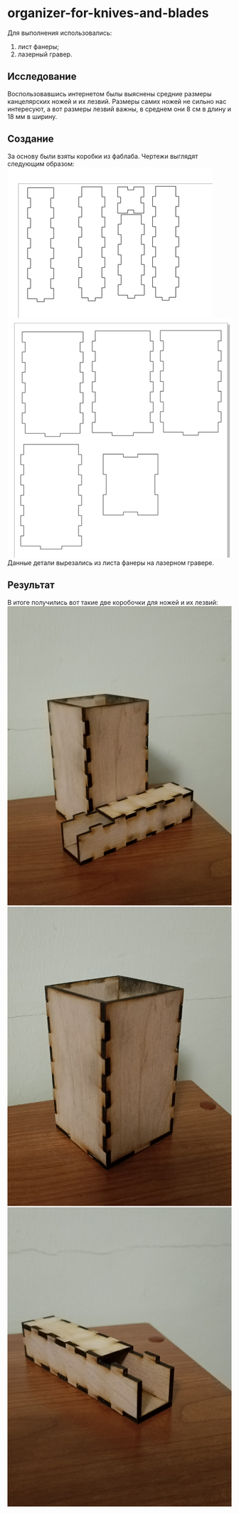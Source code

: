 # organizer-for-knives-and-blades
Для выполнения использовались:
1. лист фанеры;
2. лазерный гравер.
## Исследование
Воспользовавшись интернетом былы выяснены средние размеры канцелярских ножей и их лезвий. Размеры самих ножей не сильно нас интересуют, а вот размеры лезвий важны, в среднем они 8 см в длину и 18 мм в ширину.
## Создание
За основу были взяты коробки из фаблаба. Чертежи выглядят следующим образом:
![лезвия](photo/лезвия.jpg)
![коробка](photo/органайзер.jpg)
Данные детали вырезались из листа фанеры на лазерном гравере.
## Результат
В итоге получились вот такие две коробочки для ножей и их лезвий:
![1](photo/1703595703715.jpg)
![2](photo/1703595703705.jpg)
![4](photo/1703595703697.jpg)
